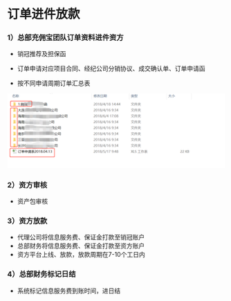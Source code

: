 # 订单进件放款

### 1）总部充佣宝团队订单资料进件资方

* 销冠推荐及担保函
* 订单申请对应项目合同、经纪公司分销协议、成交确认单、订单申请函

* 按不同申请周期订单汇总表

![](/assets/import.png订单1)

### 2）资方审核

* 资产包审核

### 3）资方放款

* 代理公司将信息服务费、保证金打款至销冠账户
* 总部财务将信息服务费、保证金打款至资方账户
* 资方平台上线、放款，放款周期在7-10个工日内

### 4）总部财务标记日结

* 系统标记信息服务费到账时间，进日结



